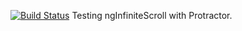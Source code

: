 [![Build Status](https://travis-ci.org/pomerantsev/protractor-example.svg?branch=master)](https://travis-ci.org/pomerantsev/protractor-example)
Testing ngInfiniteScroll with Protractor.
